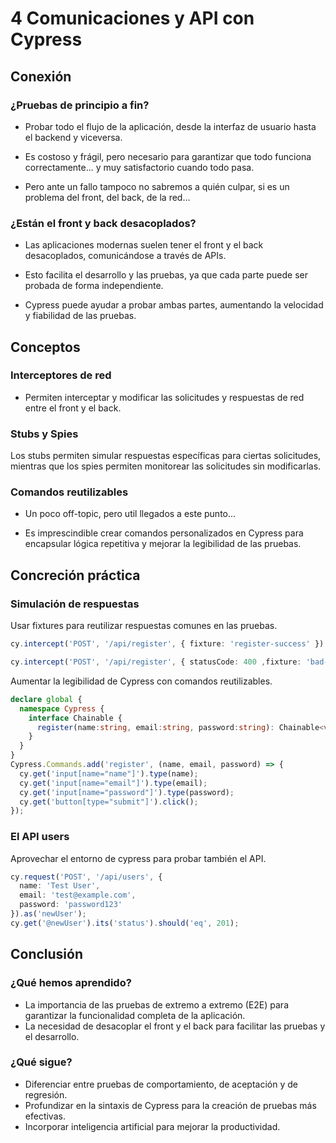 # 4 Comunicaciones y API con Cypress

## Conexión 

### ¿Pruebas de principio a fin?

- Probar todo el flujo de la aplicación, desde la interfaz de usuario hasta el backend y viceversa.

- Es costoso y frágil, pero necesario para garantizar que todo funciona correctamente... y muy satisfactorio cuando todo pasa.

- Pero ante un fallo tampoco no sabremos a quién culpar, si es un problema del front, del back, de la red...

### ¿Están el front y back desacoplados?

- Las aplicaciones modernas suelen tener el front y el back desacoplados, comunicándose a través de APIs.

- Esto facilita el desarrollo y las pruebas, ya que cada parte puede ser probada de forma independiente.

- Cypress puede ayudar a probar ambas partes, aumentando la velocidad y fiabilidad de las pruebas.

## Conceptos

### Interceptores de red

- Permiten interceptar y modificar las solicitudes y respuestas de red entre el front y el back.

### Stubs y Spies

Los stubs permiten simular respuestas específicas para ciertas solicitudes, mientras que los spies permiten monitorear las solicitudes sin modificarlas.

### Comandos reutilizables

- Un poco off-topic, pero util llegados a este punto...

- Es imprescindible crear comandos personalizados en Cypress para encapsular lógica repetitiva y mejorar la legibilidad de las pruebas.

## Concreción práctica

### Simulación de respuestas

Usar fixtures para reutilizar respuestas comunes en las pruebas.

```ts
cy.intercept('POST', '/api/register', { fixture: 'register-success' }).as('registerUser');

cy.intercept('POST', '/api/register', { statusCode: 400 ,fixture: 'bad-request' }).as('registerUserFail');
```

Aumentar la legibilidad de Cypress con comandos reutilizables.
```ts
declare global {
  namespace Cypress {
    interface Chainable {
      register(name:string, email:string, password:string): Chainable<void>;
    }
  }
}
Cypress.Commands.add('register', (name, email, password) => {
  cy.get('input[name="name"]').type(name);
  cy.get('input[name="email"]').type(email);
  cy.get('input[name="password"]').type(password);
  cy.get('button[type="submit"]').click();
});
```
### El API users

Aprovechar el entorno de cypress para probar también el API.

```ts
cy.request('POST', '/api/users', {
  name: 'Test User',
  email: 'test@example.com',
  password: 'password123'
}).as('newUser');
cy.get('@newUser').its('status').should('eq', 201);
```

## Conclusión

### ¿Qué hemos aprendido?

- La importancia de las pruebas de extremo a extremo (E2E) para garantizar la funcionalidad completa de la aplicación.
- La necesidad de desacoplar el front y el back para facilitar las pruebas y el desarrollo.

### ¿Qué sigue?

- Diferenciar entre pruebas de comportamiento, de aceptación y de regresión.
- Profundizar en la sintaxis de Cypress para la creación de pruebas más efectivas.
- Incorporar inteligencia artificial para mejorar la productividad.

